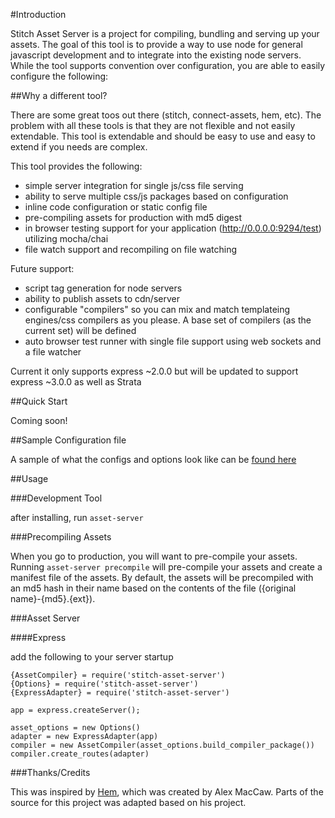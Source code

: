 #Introduction

Stitch Asset Server is a project for compiling, bundling and serving up your assets. The goal of this tool is to provide a way to use node for general javascript development and to integrate into the existing node servers. While the tool supports convention over configuration, you are able to easily configure the following:

##Why a different tool?

There are some great toos out there (stitch, connect-assets, hem, etc). The problem with all these tools is that they are not flexible and not easily extendable. This tool is extendable and should be easy to use and easy to extend if you needs are complex.

This tool provides the following:
 
* simple server integration for single js/css file serving
* ability to serve multiple css/js packages based on configuration
* inline code configuration or static config file
* pre-compiling assets for production with md5 digest
* in browser testing support for your application (http://0.0.0.0:9294/test) utilizing mocha/chai
* file watch support and recompiling on file watching

Future support:

* script tag generation for node servers
* ability to publish assets to cdn/server
* configurable "compilers" so you can mix and match templateing engines/css compilers as you please. A base set of compilers (as the current set) will be defined
* auto browser test runner with single file support using web sockets and a file watcher

Current it only supports express ~2.0.0 but will be updated to support express ~3.0.0 as well as Strata

##Quick Start

Coming soon!

##Sample Configuration file

A sample of what the configs and options look like can be [found here](https://github.com/danshultz/stitch-asset-server/blob/master/test/options_test.coffee)

##Usage

###Development Tool

after installing, run ```asset-server```

###Precompiling Assets

When you go to production, you will want to pre-compile your assets. Running ```asset-server precompile``` will pre-compile your assets and create a manifest file of the assets. By default, the assets will be precompiled with an md5 hash in their name based on the contents of the file ({original name}-{md5}.{ext}).

###Asset Server

####Express

add the following to your server startup

```coffee-script
{AssetCompiler} = require('stitch-asset-server')
{Options} = require('stitch-asset-server')
{ExpressAdapter} = require('stitch-asset-server')

app = express.createServer();

asset_options = new Options()
adapter = new ExpressAdapter(app)
compiler = new AssetCompiler(asset_options.build_compiler_package())
compiler.create_routes(adapter)
```


###Thanks/Credits

This was inspired by [Hem](https://github.com/maccman/hem), which was created by Alex MacCaw. Parts of the source for this project was adapted based on his project.

